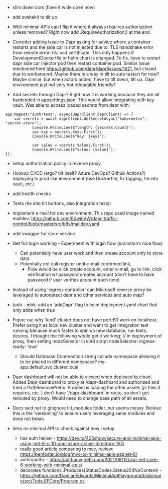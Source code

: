 * slim down cors (have it wide open now)
* add sveltekit to tilt up
* With minimal APIs can I flip it where it always requires authorization unless removed? Right now add .RequireAuthorization() at the end.


* Consider adding issue to Dapr asking for advice where a container restarts and the side car is not injected due to: TLS handshake error from remote error: tls: bad certificate. This only happens if DevelopmentDockerfile or helm chart is changed.
To fix, have to restart dapr side car injector pod then restart container pod.
Similar issue mentioned here https://github.com/dapr/dapr/issues/1621, but closed due to workaround. Maybe there is a way in tilt to auto restart for now? Maybe similar, but when actors added, have to tilt down, tilt up. Dapr environment just not very hot reloadable friendly?

* Add secrets through Dapr? Right now it is working because they are all hardcoded in appsettings.json. This would allow integrating with key vault.
Was able to access loaded secrets from dapr with:
```
app.MapGet("auth/test", async(DaprClient daprClient) => {
    var secrets = await daprClient.GetSecretAsync("kubernetes", "secret-store");
            Console.WriteLine($"length: {secrets.Count}");
            var key = secrets.Keys.First();
            Console.WriteLine($"key: {key}");

            var value = secrets.Values.First();
            Console.WriteLine($"value: {value}");
});
```

* setup authorization policy in reverse proxy
* Hookup CI/CD (argo? tilt itself? Azure DevOps? Github Actions?) deploying to prod like environment (use Dockerfile, fix tagging, tie into vault, etc.)
* add health checks
* Tests (tie into tilt buttons, also integration tests)
* implement e-mail for dev environment. This repo used image named maildev: https://github.com/EdwinVW/dapr-traffic-control/blob/master/src/k8s/maildev.yaml
* add swagger for store service
* Get full login working - Experiment with login flow (brainstorm nice flow)
    * Can potentially have user work and then create account only to store data
    * Potentially not call register until e-mail confirmed link,
        * Flow would be click create account, enter e-mail, go to link, click verification w/ password creates account (don't have to have password if user verifies account each time)
* Instead of using 'ingress controller' can Microsoft reverse proxy be leveraged to autodetect dapr and other services and auto map?
* todo - mbk: add an 'addDapr' flag to helm deployment.yaml chart that only adds when true

* Figure out why 'kind' cluster does not have port:80 work on localhost. Prefer using it as local dev cluster and want to get integration test running because much faster to spin up new database, run tests, destroy. I thought the following would get it working:
// in deployment of proxy, then setting nodeSelector in kind script
nodeSelector:
  ingress-ready: 'true'


  * Should Database Connnection string include namespace allowing it to be placed in different namespace? my-app.default.svc.cluster.local
* Dapr dashboard will not be able to viewed when deployed to cloud. Added Dapr dashboard to proxy at /dapr-dashbard and authorized and tried a PathRemovePrefix. Problem is loading the other assets (js files it requires, etc. ) don't have '/dapr-dashboard' in route, so don't get rerouted by proxy. Would need to change base path of all assets.
* Docs said not to gitignore tilt_modules folder, but seems messy. Believe this is the 'versioning' to ensure users leveraging same modules and does not break.


* links on minimal API to check against how I setup
    * has auth helper - https://dev.to/425show/secure-and-minimal-apis-using-net-6-c-10-and-azure-active-directory-197i
    * really good article comparing to mvc, review: https://benfoster.io/blog/mvc-to-minimal-apis-aspnet-6/
    * authn/authz - https://anthonygiretti.com/2021/08/12/asp-net-core-6-working-with-minimal-apis/
    * decorates functions .Produces(StatusCodes.Status204NoContent) - https://github.com/DamianEdwards/MinimalApiPlayground/blob/main/src/Todo.EFCore/Program.cs

